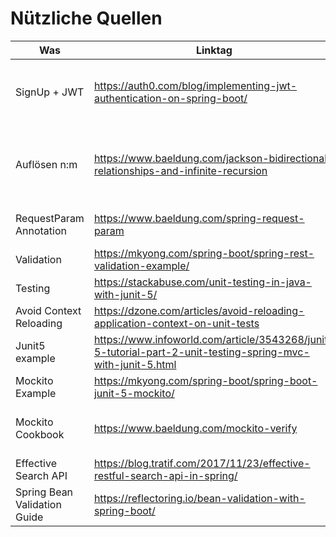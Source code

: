 # Nützliche Quellen

| Was                          | Linktag                                                                                                     | Notizen                                                              |
| ---------------------------- | ----------------------------------------------------------------------------------------------------------- | -------------------------------------------------------------------- |
| SignUp + JWT                 | https://auth0.com/blog/implementing-jwt-authentication-on-spring-boot/                                      | Tutorial mit simplem Authentication-Mechan (Auth0) für Spring Boot  |
| Auflösen n:m                | https://www.baeldung.com/jackson-bidirectional-relationships-and-infinite-recursion                         | Beispiele zum Auflösen von endlosen Rekursionen bei n:m Beziehungen |
| RequestParam Annotation      | https://www.baeldung.com/spring-request-param                                                               | Verwendung der @RequestParam Annotation                              |
| Validation                   | https://mkyong.com/spring-boot/spring-rest-validation-example/                                              |                                                                      |
| Testing                      | https://stackabuse.com/unit-testing-in-java-with-junit-5/                                                   |                                                                      |
| Avoid Context Reloading      | https://dzone.com/articles/avoid-reloading-application-context-on-unit-tests                                |                                                                      |
| Junit5 example               | https://www.infoworld.com/article/3543268/junit-5-tutorial-part-2-unit-testing-spring-mvc-with-junit-5.html |                                                                      |
| Mockito Example              | https://mkyong.com/spring-boot/spring-boot-junit-5-mockito/                                                 |                                                                      |
| Mockito Cookbook             | https://www.baeldung.com/mockito-verify                                                                     | Einfache Anleitungen zum mocken und verifizieren                     |
| Effective Search API         | https://blog.tratif.com/2017/11/23/effective-restful-search-api-in-spring/                                  |                                                                      |
| Spring Bean Validation Guide | https://reflectoring.io/bean-validation-with-spring-boot/                                                   |                                                                      |

